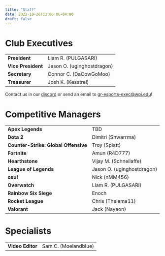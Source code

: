 ```yaml
---
title: "Staff"
date: 2022-10-26T13:06:06-04:00
draft: false
---
```


# Club Executives
|||
| --- | ----------- |
| **President** | Liam R. (PULGASARI) |
| **Vice President** | Jason O. (uginghostdragon) |
| **Secretary** | Connor C. (DaCowGoMoo) |
| **Treasurer** | Josh K. (Kesstrel) |

Contact us in our [discord](https://discord.gg/WJ8gEcd) or send an email to [gr-esports-exec@wpi.edu](mailto:gr-esports-exec@wpi.edu)!

# Competitive Managers
| | |
| --- | ----------- |
| **Apex Legends** | TBD |
| **Dota 2** | Dimitri (Shwarrma)|
| **Counter-Strike: Global Offensive**| Troy (Splatt)|
| **Fortnite** |  Amun (R4D777) |
| **Hearthstone** | Vijay M. (Schnellaffe) |
| **League of Legends** | Jason O. (uginghostdragon) |
| **osu!** | Nick (nMM456) |
| **Overwatch** | Liam R. (PULGASARI) |
| **Rainbow Six Siege** | Enoch |
| **Rocket League** | Chris (Thelama11) |
| **Valorant** | Jack (Nayeon) |

# Specialists
| | |
| --- | ----------- |
| **Video Editor** | Sam C. (Moelandblue) |
